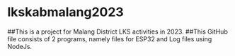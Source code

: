 # lkskabmalang2023

##This is a project for Malang District LKS activities in 2023.
##This GitHub file consists of 2 programs, namely files for ESP32 and Log files using NodeJs.
